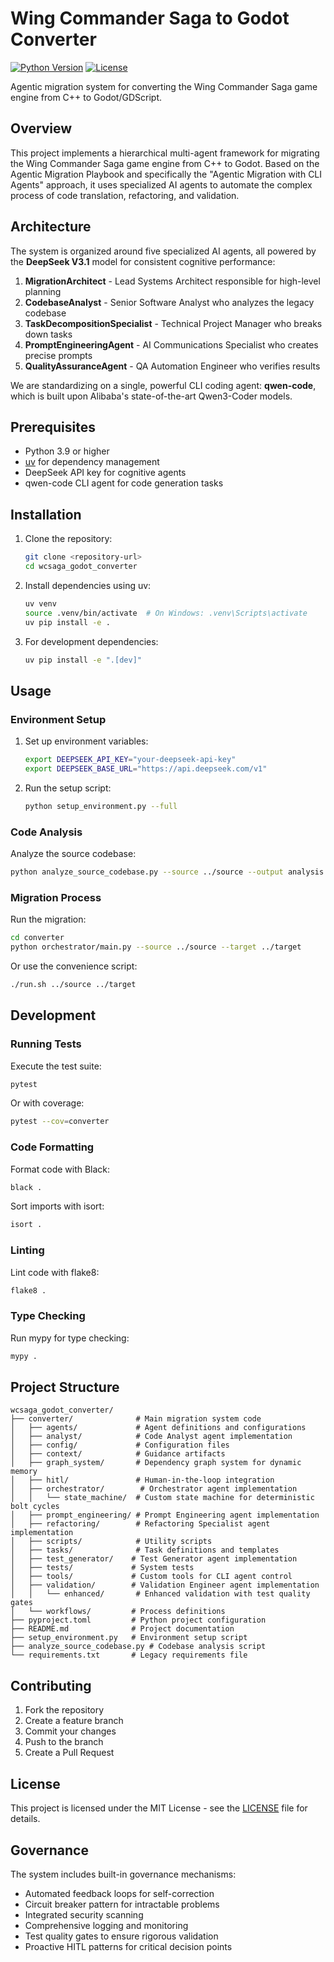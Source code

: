 # Wing Commander Saga to Godot Converter

[![Python Version](https://img.shields.io/badge/python-3.9%2B-blue)](https://www.python.org/downloads/)
[![License](https://img.shields.io/badge/license-MIT-green)](LICENSE)

Agentic migration system for converting the Wing Commander Saga game engine from C++ to Godot/GDScript.

## Overview

This project implements a hierarchical multi-agent framework for migrating the Wing Commander Saga game engine from C++ to Godot. Based on the Agentic Migration Playbook and specifically the "Agentic Migration with CLI Agents" approach, it uses specialized AI agents to automate the complex process of code translation, refactoring, and validation.

## Architecture

The system is organized around five specialized AI agents, all powered by the **DeepSeek V3.1** model for consistent cognitive performance:

1. **MigrationArchitect** - Lead Systems Architect responsible for high-level planning
2. **CodebaseAnalyst** - Senior Software Analyst who analyzes the legacy codebase
3. **TaskDecompositionSpecialist** - Technical Project Manager who breaks down tasks
4. **PromptEngineeringAgent** - AI Communications Specialist who creates precise prompts
5. **QualityAssuranceAgent** - QA Automation Engineer who verifies results

We are standardizing on a single, powerful CLI coding agent: **qwen-code**, which is built upon Alibaba's state-of-the-art Qwen3-Coder models.

## Prerequisites

- Python 3.9 or higher
- [uv](https://github.com/astral-sh/uv) for dependency management
- DeepSeek API key for cognitive agents
- qwen-code CLI agent for code generation tasks

## Installation

1. Clone the repository:
   ```bash
   git clone <repository-url>
   cd wcsaga_godot_converter
   ```

2. Install dependencies using uv:
   ```bash
   uv venv
   source .venv/bin/activate  # On Windows: .venv\Scripts\activate
   uv pip install -e .
   ```

3. For development dependencies:
   ```bash
   uv pip install -e ".[dev]"
   ```

## Usage

### Environment Setup

1. Set up environment variables:
   ```bash
   export DEEPSEEK_API_KEY="your-deepseek-api-key"
   export DEEPSEEK_BASE_URL="https://api.deepseek.com/v1"
   ```

2. Run the setup script:
   ```bash
   python setup_environment.py --full
   ```

### Code Analysis

Analyze the source codebase:
```bash
python analyze_source_codebase.py --source ../source --output analysis.json
```

### Migration Process

Run the migration:
```bash
cd converter
python orchestrator/main.py --source ../source --target ../target
```

Or use the convenience script:
```bash
./run.sh ../source ../target
```

## Development

### Running Tests

Execute the test suite:
```bash
pytest
```

Or with coverage:
```bash
pytest --cov=converter
```

### Code Formatting

Format code with Black:
```bash
black .
```

Sort imports with isort:
```bash
isort .
```

### Linting

Lint code with flake8:
```bash
flake8 .
```

### Type Checking

Run mypy for type checking:
```bash
mypy .
```

## Project Structure

```
wcsaga_godot_converter/
├── converter/              # Main migration system code
│   ├── agents/             # Agent definitions and configurations
│   ├── analyst/            # Code Analyst agent implementation
│   ├── config/             # Configuration files
│   ├── context/            # Guidance artifacts
│   ├── graph_system/       # Dependency graph system for dynamic memory
│   ├── hitl/               # Human-in-the-loop integration
│   ├── orchestrator/        # Orchestrator agent implementation
│   │   └── state_machine/  # Custom state machine for deterministic bolt cycles
│   ├── prompt_engineering/ # Prompt Engineering agent implementation
│   ├── refactoring/        # Refactoring Specialist agent implementation
│   ├── scripts/            # Utility scripts
│   ├── tasks/              # Task definitions and templates
│   ├── test_generator/    # Test Generator agent implementation
│   ├── tests/             # System tests
│   ├── tools/             # Custom tools for CLI agent control
│   ├── validation/        # Validation Engineer agent implementation
│   │   └── enhanced/       # Enhanced validation with test quality gates
│   └── workflows/         # Process definitions
├── pyproject.toml         # Python project configuration
├── README.md              # Project documentation
├── setup_environment.py   # Environment setup script
├── analyze_source_codebase.py # Codebase analysis script
└── requirements.txt       # Legacy requirements file
```

## Contributing

1. Fork the repository
2. Create a feature branch
3. Commit your changes
4. Push to the branch
5. Create a Pull Request

## License

This project is licensed under the MIT License - see the [LICENSE](LICENSE) file for details.

## Governance

The system includes built-in governance mechanisms:
- Automated feedback loops for self-correction
- Circuit breaker pattern for intractable problems
- Integrated security scanning
- Comprehensive logging and monitoring
- Test quality gates to ensure rigorous validation
- Proactive HITL patterns for critical decision points